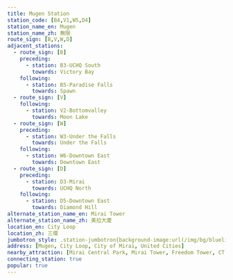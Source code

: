 ```yaml
---
title: Mugen Station
station_code: [B4,V1,W5,D4]
station_name_en: Mugen
station_name_zh: 無限
route_sign: [B,V,W,D]
adjacent_stations:
  - route_sign: [B]
    preceding:
      - station: B3-UCHQ South
        towards: Victory Bay
    following:
      - station: B5-Paradise Falls
        towards: Spawn
  - route_sign: [V]
    following:
      - station: V2-Bottomvalley
        towards: Moon Lake
  - route_sign: [W]
    preceding:
      - station: W3-Under the Falls
        towards: Under the Falls
    following:
      - station: W6-Downtown East
        towards: Downtown East
  - route_sign: [D]
    preceding:
      - station: D3-Mirai
        towards: UCHQ North
    following:
      - station: D5-Downtown East
        towards: Diamond Hill
alternate_station_name_en: Mirai Tower
alternate_station_name_zh: 美拉大廈
location_en: City Loop
location_zh: 三環
jumbotron_style: .station-jumbotron{background-image:url(/img/bg/blueline.png),url(/img/bg/victoryline.png),url(/img/bg/waterfallline.png),url(/img/bg/diamondline.png);background-repeat:no-repeat;background-size:100% 10px,50% 10px,100% 10px;background-position:0 85px,right 115px,0 145px,0 175px}
address: [Mugen, City Loop, City of Mirai, United Cities]
nearby_attraction: [Mirai Central Park, Mirai Tower, Freedom Tower, CT Centre, Three Storey Pagoda, Paradise Tower, Central Clock Tower]
connecting_station: true
popular: true
---
```


